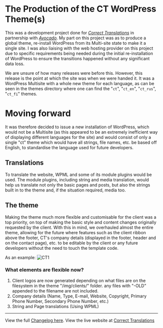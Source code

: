 # The Production of the CT WordPress Theme(s)
This was a development project done for _[Correct Translations](http://www.ct.ee)_ in partnership with _[Avocado](http://www.avocado.ee)_. My part on this project was as to produce a global theme, re-install WordPress from its Multi-site state to make it a single site. I was also liaising with the web hosting provider on this project due to specific requirements being needed during the initial re-installation of WordPress to ensure the transitions happened without any significant data loss.

We are unsure of how many releases were before this. However, this release is the point at which the site was when we were handed it. It was a WordPress Multisite with a whole new theme for each language, as can be seen in the themes directory where one can find the "`ct`", "`ct_en`", "`ct_rus`", "`ct_fi`" themes.

# Moving forward
It was therefore decided to issue a new installation of WordPress, which would not be a Multisite (as this appeared to be an extremely inefficient way of displaying different languages for the site) and would consist of only a single "ct" theme which would have all strings, file names, etc. be based off English, to standardise the language used for future developers.

## Translations
To translate the website, WPML and some of its module plugins would be used. The module plugins, including string and media translation, would help us translate not only the basic pages and posts, but also the strings built in to the theme and, if the situation required, media too.

## The theme
Making the theme much more flexible and customisable for the client was a top priority, on top of making the basic style and content changes originally requested by the client. With this in mind, we overhauled almost the entire theme, allowing for the future where features such as the client ribbon above the footer, CT's company details (displayed in the footer, header and on the contact page), etc. to be editable by the client or any future developers without the need to touch the template code.

As an example:
![CT1](//localhost:3000/images/CT1.png)

### What elements are flexible now?
1. Client logos are now generated depending on what files are on the filesystem in the theme "/img/clients/" folder. any files with "-OLD" appended to the filename are not included.
1. Company details (Name, Type, E-mail, Website, Copyright, Primary Phone Number, Secondary Phone Number, etc.)
1. String and Page translations (Using WPML)

---
View the full [Changelog here](https://github.com/Saborknight/ct-translations/releases/tag/v2.0.0).
View the live website at [Correct Translations](http://www.ct.ee/)
